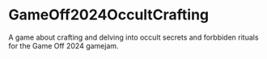 # GameOff2024OccultCrafting
 A game about crafting and delving into occult secrets and forbbiden rituals for the Game Off 2024 gamejam.
